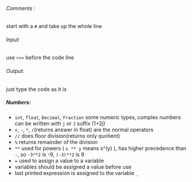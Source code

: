 ###### Comments : 
start with a `#` and take up the whole line
###### Input:
use `>>>` before the code line
###### Output:
just type the code as it is
##### Numbers:
- `int`, `float`, `Decimal`, `Fraction` some numeric types, complex numbers can be written with `j` or `J` suffix (1+2j)
- `+`, `-`, `*`, `/`(returns answer in float) are the normal operators
- `//` does floor division(returns only quotient)
- `%` returns remainder of the division
- `**` used for powers ( `x ** y` means x^(y) ), has higher precedence than `-`, so `-3**2` is -9, `(-3)**2` is 9
- `=` used to assign a value to a variable
- variables should be assigned a value before use
- last printed expression is assigned to the variable `_`



